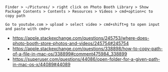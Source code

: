 `Finder > ~/Pictures/ > right click on Photo Booth Library > Show Package Contents > Contents > Resources > Videos > cmd+option+c to copy path`

`Go to youtube.com > upload > select video > cmd+shift+g to open input and paste with cmd+v`

- https://apple.stackexchange.com/questions/245753/where-does-photo-booth-store-photos-and-videos/245754#245754
- https://apple.stackexchange.com/questions/338898/how-to-copy-path-of-a-file-in-mac-os/338899#comment475984_338899
- https://superuser.com/questions/44086/open-folder-for-a-given-path-in-mac-os-x/44089#44089
